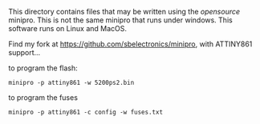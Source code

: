 This directory contains files that may be written using the *opensource* minipro. This is not the same minipro that runs under windows. This software runs on Linux and MacOS.

Find my fork at https://github.com/sbelectronics/minipro, with ATTINY861 support...

to program the flash:

    minipro -p attiny861 -w 5200ps2.bin

to program the fuses

    minipro -p attiny861 -c config -w fuses.txt
    